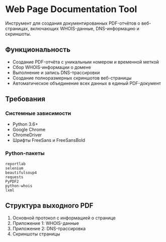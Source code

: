 # Web Page Documentation Tool

Инструмент для создания документированных PDF-отчётов о веб-страницах, включающих WHOIS-данные, DNS-информацию и скриншоты.

## Функциональность

- Создание PDF-отчёта с уникальным номером и временной меткой
- Сбор WHOIS-информации о домене
- Выполнение и запись DNS-трассировки
- Создание полноразмерных скриншотов веб-страницы
- Автоматическое объединение всех данных в единый PDF-документ

## Требования

### Системные зависимости
- Python 3.6+
- Google Chrome
- ChromeDriver
- Шрифты FreeSans и FreeSansBold

### Python-пакеты
```
reportlab
selenium
beautifulsoup4
requests
PyPDF2
python-whois
lxml
```

## Структура выходного PDF

1. Основной протокол с информацией о странице
2. Приложение 1: WHOIS-данные
3. Приложение 2: DNS-трассировка
4. Скриншоты страницы